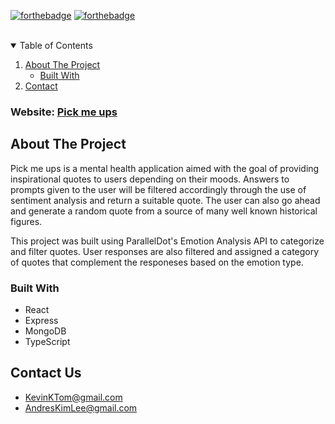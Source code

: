 [![forthebadge](https://forthebadge.com/images/badges/made-with-typescript.svg)](https://forthebadge.com)
[![forthebadge](https://forthebadge.com/images/badges/makes-people-smile.svg)](https://forthebadge.com)


<!-- PROJECT LOGO -->
<br />

<!-- TABLE OF CONTENTS -->
<details open="open">
  <summary>Table of Contents</summary>
  <ol>
    <li>
      <a href="#about-the-project">About The Project</a>
      <ul>
        <li><a href="#built-with">Built With</a></li>
      </ul>
    </li>
    <li><a href="#contact">Contact</a></li>
  </ol>
</details>

### Website: [Pick me ups](https://kevinktom.github.io/pick-me-ups-page/#/)

<!-- ABOUT THE PROJECT -->
## About The Project

Pick me ups is a mental health application aimed with the goal of providing inspirational quotes to users depending on their moods.
Answers to prompts given to the user will be filtered accordingly through the use of sentiment analysis and return a suitable quote.
The user can also go ahead and generate a random quote from a source of many well known historical figures.

This project was built using ParallelDot's Emotion Analysis API to categorize and filter quotes.
User responses are also filtered and assigned a category of quotes that complement the responeses based on the emotion type.  

### Built With

* React
* Express
* MongoDB
* TypeScript


<!-- CONTACT -->
## Contact Us

* KevinKTom@gmail.com
* AndresKimLee@gmail.com

